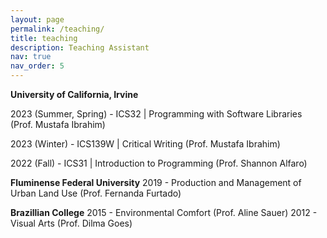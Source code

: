 ```yaml
---
layout: page
permalink: /teaching/
title: teaching
description: Teaching Assistant
nav: true
nav_order: 5
---
```


**University of California, Irvine**
<p>2023 (Summer, Spring) - ICS32 | Programming with Software Libraries (Prof. Mustafa Ibrahim)<p>
<p>2023 (Winter) - ICS139W | Critical Writing (Prof. Mustafa Ibrahim)<p>
<p>2022 (Fall) - ICS31 | Introduction to Programming (Prof. Shannon Alfaro)<p>

**Fluminense Federal University**
2019 - Production and Management of Urban Land Use (Prof. Fernanda Furtado)

**Brazillian College**
2015 - Environmental Comfort (Prof. Aline Sauer)
2012 - Visual Arts (Prof. Dilma Goes)
